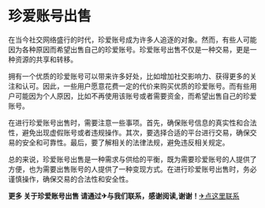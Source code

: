 # 珍爱账号出售

在当今社交网络盛行的时代，珍爱账号成为许多人追逐的对象。然而，有些人可能因为各种原因而希望出售自己的珍爱账号。珍爱账号出售不仅是一种交易，更是一种资源的共享和转移。

拥有一个优质的珍爱账号可以带来许多好处，比如增加社交影响力、获得更多的关注和认可。因此，一些用户愿意花费一定的代价来购买优质的珍爱账号。而有些用户可能因为个人原因，比如不再使用该账号或者需要资金，而希望出售自己的珍爱账号。

在进行珍爱账号出售时，需要注意一些事项。首先，确保账号信息的真实性和合法性，避免出现虚假账号或者违规操作。其次，要选择合适的平台进行交易，确保交易的安全和可靠性。最后，要了解相关的法律法规，避免违反相关规定。

总的来说，珍爱账号出售是一种需求与供给的平衡，既为需要珍爱账号的人提供了方便，也为需要出售账号的人提供了一种变现方式。在进行珍爱账号出售时，务必谨慎操作，确保交易的合法性和安全性。

**更多 关于珍爱账号出售 请通过✈与我们联系，感谢阅读,谢谢！**[✈点这里联系](https://gg.k02.cc)